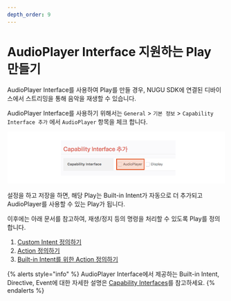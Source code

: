 ```yaml
---
depth_order: 9
---
```


# AudioPlayer Interface 지원하는 Play 만들기

AudioPlayer Interface를 사용하여 Play를 만들 경우, NUGU SDK에 연결된 디바이스에서 스트리밍을 통해 음악을 재생할 수 있습니다.

AudioPlayer Interface를 사용하기 위해서는 `General` > `기본 정보` > `Capability Interface 추가` 에서 `AudioPlayer` 항목을 체크 합니다.

![](/assets/images/create-a-play-with-audioplayer-01.png)

설정을 하고 저장을 하면, 해당 Play는 Built-in Intent가 자동으로 더 추가되고 AudioPlayer를 사용할 수 있는 Play가 됩니다.

이후에는 아래 문서를 참고하여, 재생/정지 등의 명령을 처리할 수 있도록 Play를 정의 합니다.

1. [Custom Intent 정의하기](./create-a-play-with-audioplayer/audioplayer-define-custom-intent)
2. [Action 정의하기](./create-a-play-with-audioplayer/audioplayer-define-action)
3. [Built-in Intent를 위한 Action 정의하기](./create-a-play-with-audioplayer/audioplayer-define-built-in-intent)

{% alerts style="info" %}
AudioPlayer Interface에서 제공하는 Built-in Intent, Directive, Event에 대한 자세한 설명은 [Capability Interfaces](./use-backend-proxy/capability-interfaces)를 참고하세요.
{% endalerts %}

